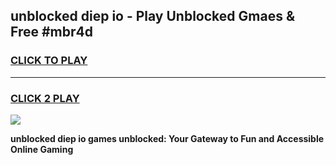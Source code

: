 
## unblocked diep io - Play Unblocked Gmaes & Free #mbr4d
<h3>
<a href="https://news.freeplayer.one?title=unblocked_diep_io&ref=03M">CLICK TO PLAY</a></h3>
<hr>

<h3>
<a href="https://news.freeplayer.one?title=unblocked_diep_io&ref=03M">CLICK 2 PLAY</a>
  
</h3>

<a href="https://news.freeplayer.one?title=unblocked_diep_io&ref=03M"><img src="https://clearcache.store/games.png"></a>


**unblocked diep io games unblocked: Your Gateway to Fun and Accessible Online Gaming**
